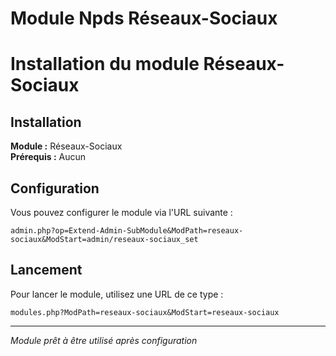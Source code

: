 # Module Npds Réseaux-Sociaux

# Installation du module Réseaux-Sociaux

## Installation

**Module :** Réseaux-Sociaux  
**Prérequis :** Aucun

## Configuration

Vous pouvez configurer le module via l'URL suivante :

```
admin.php?op=Extend-Admin-SubModule&ModPath=reseaux-sociaux&ModStart=admin/reseaux-sociaux_set
```

## Lancement

Pour lancer le module, utilisez une URL de ce type :

```
modules.php?ModPath=reseaux-sociaux&ModStart=reseaux-sociaux
```

---

*Module prêt à être utilisé après configuration*
